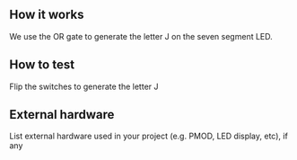 <!---

This file is used to generate your project datasheet. Please fill in the information below and delete any unused
sections.

You can also include images in this folder and reference them in the markdown. Each image must be less than
512 kb in size, and the combined size of all images must be less than 1 MB.
-->

## How it works

We use the OR gate to generate the letter J on the seven segment LED.

## How to test

Flip the switches to generate the letter J

## External hardware

List external hardware used in your project (e.g. PMOD, LED display, etc), if any
